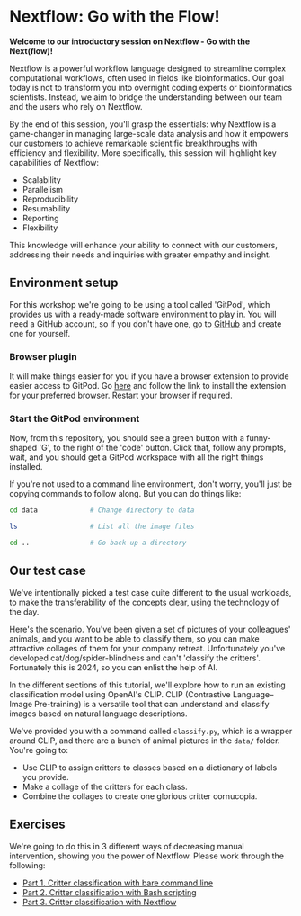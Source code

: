 # Nextflow: Go with the Flow!

**Welcome to our introductory session on Nextflow - Go with the Next(flow)!**

Nextflow is a powerful workflow language designed to streamline complex computational workflows, often used in fields like bioinformatics. Our goal today is not to transform you into overnight coding experts or bioinformatics scientists. Instead, we aim to bridge the understanding between our team and the users who rely on Nextflow.

By the end of this session, you'll grasp the essentials: why Nextflow is a game-changer in managing large-scale data analysis and how it empowers our customers to achieve remarkable scientific breakthroughs with efficiency and flexibility. More specifically, this session will highlight key capabilities of Nextflow:

- Scalability
- Parallelism
- Reproducibility
- Resumability
- Reporting
- Flexibility

This knowledge will enhance your ability to connect with our customers, addressing their needs and inquiries with greater empathy and insight.

## Environment setup

For this workshop we're going to be using a tool called 'GitPod', which provides us with a ready-made software environment to play in. You will need a GitHub account, so if you don't have one, go to [GitHub](https://github.com/) and create one for yourself.

### Browser plugin

It will make things easier for you if you have a browser extension to provide easier access to GitPod. Go [here](https://www.gitpod.io/docs/configure/user-settings/browser-extension) and follow the link to install the extension for your preferred browser. Restart your browser if required.

### Start the GitPod environment

Now, from this repository, you should see a green button with a funny-shaped 'G', to the right of the 'code' button. Click that, follow any prompts, wait, and you should get a GitPod workspace with all the right things installed.

If you're not used to a command line environment, don't worry, you'll just be copying commands to follow along. But you can do things like:

```bash
cd data             # Change directory to data
```
```bash
ls                  # List all the image files
```
```bash
cd ..               # Go back up a directory
```

## Our test case

We've intentionally picked a test case quite different to the usual workloads, to make the transferability of the concepts clear, using the technology of the day.

Here's the scenario. You've been given a set of pictures of your colleagues' animals, and you want to be able to classify them, so you can make attractive collages of them for your company retreat. Unfortunately you've developed cat/dog/spider-blindness and can't 'classify the critters'. Fortunately this is 2024, so you can enlist the help of AI. 

In the different sections of this tutorial, we'll explore how to run an existing classification model using OpenAI's CLIP. CLIP (Contrastive Language–Image Pre-training) is a versatile tool that can understand and classify images based on natural language descriptions. 

We've provided you with a command called `classify.py`, which is a wrapper around CLIP, and there are a bunch of animal pictures in the `data/` folder. You're going to:

 - Use CLIP to assign critters to classes based on a dictionary of labels you provide.
 - Make a collage of the critters for each class.
 - Combine the collages to create one glorious critter cornucopia.

## Exercises

We're going to do this in 3 different ways of decreasing manual intervention, showing you the power of Nextflow. Please work through the following:

 * [Part 1. Critter classification with bare command line](docs/cli.md)
 * [Part 2. Critter classification with Bash scripting](docs/bash.md)
 * [Part 3. Critter classification with Nextflow](docs/nextflow.md)

